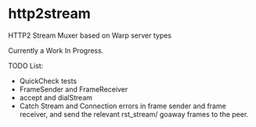 # http2stream
HTTP2 Stream Muxer based on Warp server types

Currently a Work In Progress.

TODO List:
- QuickCheck tests
- FrameSender and FrameReceiver
- accept and dialStream
- Catch Stream and Connection errors in frame sender and frame receiver, and
  send the relevant rst_stream/ goaway frames to the peer.
